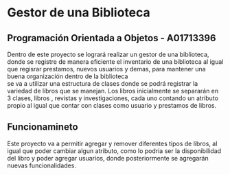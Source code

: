 # Gestor de una Biblioteca
##   Programación Orientada a Objetos - A01713396 
Dentro de este proyecto se logrará realizar un gestor de una biblioteca, donde se registre de manera eficiente el inventario de una biblioteca al igual que regisrar prestamos, nuevos usuarios y demas, para mantener una buena organización dentro de la biblioteca  
se va a utilizar una estructura de clases donde se podrá registrar la variedad de libros que se manejan. Los libros inicialmente se separarán en 3 clases, libros ,  revistas y investigaciones, cada uno contando un atributo propio al igual que contar con clases como usuario y prestamos de libros.

## Funcionamineto
Este proyecto va a permitir agregar y remover diferentes tipos de libros, al igual que poder cambiar algun atributo, como lo podria ser la disponibilidad del libro y poder agregar usuarios, donde posteriormente se agregarán nuevas funcionalidades.

